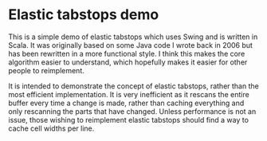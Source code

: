 # Elastic tabstops demo

This is a simple demo of elastic tabstops which uses Swing and is written in
Scala. It was originally based on some Java code I wrote back in 2006 but has
been rewritten in a more functional style. I think this makes the core algorithm
easier to understand, which hopefully makes it easier for other people to
reimplement.

It is intended to demonstrate the concept of elastic tabstops, rather than the
most efficient implementation. It is very inefficient as it rescans the entire
buffer every time a change is made, rather than caching everything and only
rescanning the parts that have changed. Unless performance is not an issue,
those wishing to reimplement elastic tabstops should find a way to cache cell
widths per line.
